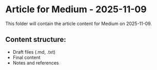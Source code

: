 # Article for Medium - 2025-11-09

This folder will contain the article content for Medium on 2025-11-09.

## Content structure:
- Draft files (.md, .txt)
- Final content
- Notes and references

